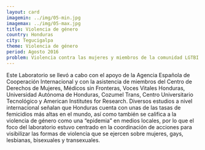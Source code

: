 ```yaml
---
layout: card
imagemin: ../img/05-min.jpg
imagemax: ../img/05-max.jpg
title: Violencia de género
country: Honduras
city: Tegucigalpa
theme: Violencia de género
period: Agosto 2016
problem: Violencia contra las mujeres y miembros de la comunidad LGTBI
---
```


Este Laboratorio se llevó a cabo con el apoyo de la Agencia Española de Cooperación Internacional y con la asistencia de miembros del Centro de Derechos de Mujeres, Médicos sin Fronteras, Voces Vitales Honduras, Universidad Autónoma de Honduras, Cozumel Trans, Centro Universitario Tecnológico y American Institutes for Research. Diversos estudios a nivel internacional señalan que Honduras cuenta con unas de las tasas de femicidios más altas en el mundo, así como también se califica a la violencia de género como una “epidemia” en medios locales, por lo que el foco del laboratorio estuvo centrado en la coordinación de acciones para visibilizar las formas de violencia que se ejercen sobre mujeres, gays, lesbianas, bisexuales y transexuales.
